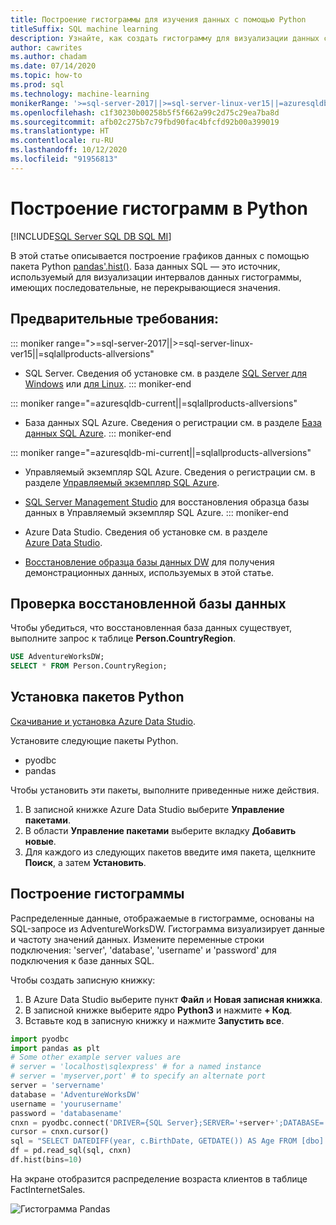 ```yaml
---
title: Построение гистограммы для изучения данных с помощью Python
titleSuffix: SQL machine learning
description: Узнайте, как создать гистограмму для визуализации данных с помощью Python.
author: cawrites
ms.author: chadam
ms.date: 07/14/2020
ms.topic: how-to
ms.prod: sql
ms.technology: machine-learning
monikerRange: '>=sql-server-2017||>=sql-server-linux-ver15||=azuresqldb-mi-current||=azuresqldb-current||=sqlallproducts-allversions'
ms.openlocfilehash: c1f30230b00258b5f5f662a99c2d75c29ea7ba8d
ms.sourcegitcommit: afb02c275b7c79fbd90fac4bfcfd92b00a399019
ms.translationtype: HT
ms.contentlocale: ru-RU
ms.lasthandoff: 10/12/2020
ms.locfileid: "91956813"
---
```

# <a name="plot-histograms-in-python"></a>Построение гистограмм в Python 
[!INCLUDE[SQL Server SQL DB SQL MI](../../includes/applies-to-version/sql-asdb-asdbmi.md)]

В этой статье описывается построение графиков данных с помощью пакета Python [pandas'.hist()](https://pandas.pydata.org/pandas-docs/stable/reference/api/pandas.DataFrame.hist.html). База данных SQL — это источник, используемый для визуализации интервалов данных гистограммы, имеющих последовательные, не перекрывающиеся значения.

## <a name="prerequisites"></a>Предварительные требования:

::: moniker range=">=sql-server-2017||>=sql-server-linux-ver15||=sqlallproducts-allversions"
* SQL Server. Сведения об установке см. в разделе [SQL Server для Windows](../../database-engine/install-windows/install-sql-server.md) или [для Linux](../../linux/sql-server-linux-overview.md).
::: moniker-end

::: moniker range="=azuresqldb-current||=sqlallproducts-allversions"
* База данных SQL Azure. Сведения о регистрации см. в разделе [База данных SQL Azure](/azure/sql-database/sql-database-get-started-portal).
::: moniker-end

::: moniker range="=azuresqldb-mi-current||=sqlallproducts-allversions"
* Управляемый экземпляр SQL Azure. Сведения о регистрации см. в разделе [Управляемый экземпляр SQL Azure](/azure/azure-sql/managed-instance/instance-create-quickstart).

* [SQL Server Management Studio](../../ssms/download-sql-server-management-studio-ssms.md) для восстановления образца базы данных в Управляемый экземпляр SQL Azure.
::: moniker-end

* Azure Data Studio. Сведения об установке см. в разделе [Azure Data Studio](../../azure-data-studio/what-is.md).

* [Восстановление образца базы данных DW](../../samples/adventureworks-install-configure.md) для получения демонстрационных данных, используемых в этой статье.

## <a name="verify-restored-database"></a>Проверка восстановленной базы данных

Чтобы убедиться, что восстановленная база данных существует, выполните запрос к таблице **Person.CountryRegion**.
```sql
USE AdventureWorksDW;
SELECT * FROM Person.CountryRegion;
```
  
## <a name="install-python-packages"></a>Установка пакетов Python

[Скачивание и установка Azure Data Studio](../../azure-data-studio/download-azure-data-studio.md).

Установите следующие пакеты Python.
  * pyodbc
  * pandas

  Чтобы установить эти пакеты, выполните приведенные ниже действия.

  1. В записной книжке Azure Data Studio выберите **Управление пакетами**.
  2. В области **Управление пакетами** выберите вкладку **Добавить новые**.
  3. Для каждого из следующих пакетов введите имя пакета, щелкните **Поиск**, а затем **Установить**.

## <a name="plot-histogram"></a>Построение гистограммы

Распределенные данные, отображаемые в гистограмме, основаны на SQL-запросе из AdventureWorksDW. Гистограмма визуализирует данные и частоту значений данных. Измените переменные строки подключения: 'server', 'database', 'username' и 'password' для подключения к базе данных SQL.

Чтобы создать записную книжку:

1. В Azure Data Studio выберите пункт **Файл** и **Новая записная книжка**.
2. В записной книжке выберите ядро **Python3** и нажмите **+ Код**.
3. Вставьте код в записную книжку и нажмите **Запустить все**.

```python
import pyodbc 
import pandas as plt
# Some other example server values are
# server = 'localhost\sqlexpress' # for a named instance
# server = 'myserver,port' # to specify an alternate port
server = 'servername' 
database = 'AdventureWorksDW' 
username = 'yourusername' 
password = 'databasename'  
cnxn = pyodbc.connect('DRIVER={SQL Server};SERVER='+server+';DATABASE='+database+';UID='+username+';PWD='+ password)
cursor = cnxn.cursor()
sql = "SELECT DATEDIFF(year, c.BirthDate, GETDATE()) AS Age FROM [dbo].[FactInternetSales] s INNER JOIN dbo.DimCustomer c ON s.CustomerKey = c.CustomerKey"
df = pd.read_sql(sql, cnxn)
df.hist(bins=10)
```

На экране отобразится распределение возраста клиентов в таблице FactInternetSales.

![Гистограмма Pandas](./media/python-histogram.png)
